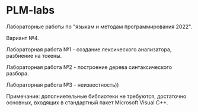 # PLM-labs

Лабораторные работы по "языкам и методам программирования 2022".

Вариант №4.

Лабораторная работа №1 - создание лексического анализатора, разбиение на токены. 

Лабораторная работа №2 - построение дерева синтаксического разбора.

Лабораторная работа №3 - неизвестность))

Примечание: дополниетельные библиотеки не требуются, достаточно основных, входящих в стандартный пакет Microsoft Visual C++.
